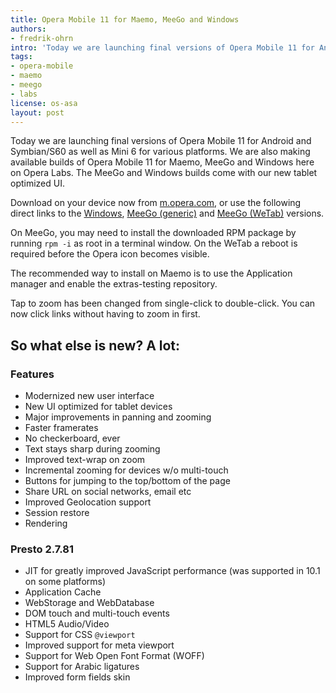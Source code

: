 ```yaml
---
title: Opera Mobile 11 for Maemo, MeeGo and Windows
authors:
- fredrik-ohrn
intro: 'Today we are launching final versions of Opera Mobile 11 for Android and Symbian/S60 as well as Mini 6 for various platforms. We are also making available builds of Opera Mobile 11 for Maemo, MeeGo and Windows here on labs.opera.com. The MeeGo and Windows builds come with our new tablet optimized UI.'
tags:
- opera-mobile
- maemo
- meego
- labs
license: os-asa
layout: post
---
```


Today we are launching final versions of Opera Mobile 11 for Android and Symbian/S60 as well as Mini 6 for various platforms. We are also making available builds of Opera Mobile 11 for Maemo, MeeGo and Windows here on Opera Labs. The MeeGo and Windows builds come with our new tablet optimized UI.

Download on your device now from [m.opera.com][1], or use the following direct links to the [Windows][2], [MeeGo (generic)][3] and [MeeGo (WeTab)][4] versions.

[1]: http://m.opera.com/
[2]: http://www.opera.com/download/get.pl?sub=++++&id=33519&location=360&nothanks=yes
[3]: http://www.opera.com/download/get.pl?sub=++++&id=33520&location=360&nothanks=yes
[4]: http://www.opera.com/download/get.pl?sub=++++&id=33521&location=360&nothanks=yes

On MeeGo, you may need to install the downloaded RPM package by running `rpm -i` as root in a terminal window. On the WeTab a reboot is required before the Opera icon becomes visible.

The recommended way to install on Maemo is to use the Application manager and enable the extras-testing repository.

Tap to zoom has been changed from single-click to double-click. You can now click links without having to zoom in first.

## So what else is new? A lot:

### Features

- Modernized new user interface
- New UI optimized for tablet devices
- Major improvements in panning and zooming
- Faster framerates
- No checkerboard, ever
- Text stays sharp during zooming
- Improved text-wrap on zoom
- Incremental zooming for devices w/o multi-touch
- Buttons for jumping to the top/bottom of the page
- Share URL on social networks, email etc
- Improved Geolocation support
- Session restore
- Rendering

### Presto 2.7.81

- JIT for greatly improved JavaScript performance (was supported in 10.1 on some platforms)
- Application Cache
- WebStorage and WebDatabase
- DOM touch and multi-touch events
- HTML5 Audio/Video
- Support for CSS `@viewport`
- Improved support for meta viewport
- Support for Web Open Font Format (WOFF)
- Support for Arabic ligatures
- Improved form fields skin
